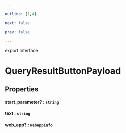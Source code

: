 ```yaml
---

outline: [1,4]

next: false

prev: false

---
```


export Interface
# QueryResultButtonPayload

## Properties

#### start_parameter? : `string`

#### text : `string`

#### web_app? : [`WebAppInfo`](./WebAppInfo.md)
